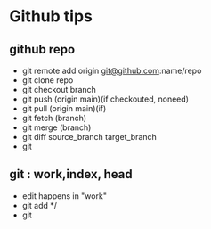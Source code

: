 # Github tips
## github repo
- git remote add origin git@github.com:name/repo
- git clone repo
- git checkout branch
- git push (origin main)(if checkouted, noneed)
- git pull (origin main)(if)
- git fetch (branch)
- git merge (branch)
- git diff source_branch target_branch
- git 
## git : work,index, head
- edit happens in "work"
- git add */<filename>  
- git 